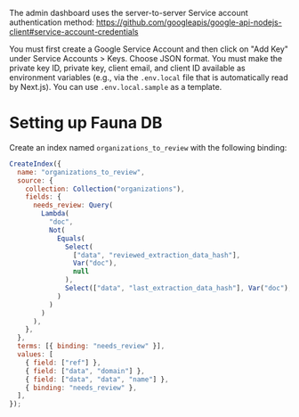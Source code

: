 The admin dashboard uses the server-to-server Service account authentication
method: https://github.com/googleapis/google-api-nodejs-client#service-account-credentials

You must first create a Google Service Account and then click on "Add Key" under Service Accounts > Keys. Choose JSON format. You must make the private key ID, private key, client email, and client ID available as environment variables (e.g., via the `.env.local` file that is automatically read by Next.js). You can use `.env.local.sample` as a template.

# Setting up Fauna DB

Create an index named `organizations_to_review` with the following binding:

```js
CreateIndex({
  name: "organizations_to_review",
  source: {
    collection: Collection("organizations"),
    fields: {
      needs_review: Query(
        Lambda(
          "doc",
          Not(
            Equals(
              Select(
                ["data", "reviewed_extraction_data_hash"],
                Var("doc"),
                null
              ),
              Select(["data", "last_extraction_data_hash"], Var("doc"), null)
            )
          )
        )
      ),
    },
  },
  terms: [{ binding: "needs_review" }],
  values: [
    { field: ["ref"] },
    { field: ["data", "domain"] },
    { field: ["data", "data", "name"] },
    { binding: "needs_review" },
  ],
});
```
